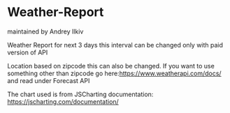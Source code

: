 # Weather-Report

maintained by Andrey Ilkiv

Weather Report for next 3 days this interval can be changed only with paid version of API

Location based on zipcode this can also be changed. If you want to use something other than zipcode
go here:https://www.weatherapi.com/docs/ and read under Forecast API

The chart used is from JSCharting documentation: https://jscharting.com/documentation/
